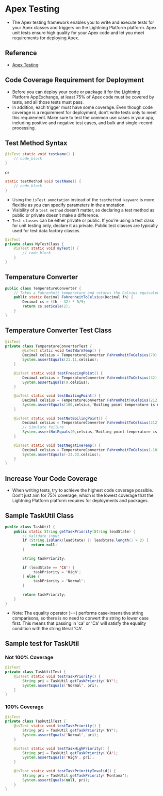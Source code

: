 # Apex Testing
- The Apex testing framework enables you to write and execute tests for your Apex classes and triggers on the Lightning Platform platform. Apex unit tests ensure high quality for your Apex code and let you meet requirements for deploying Apex.

## Reference
- [Apex Testing](https://trailhead.salesforce.com/trails/force_com_dev_beginner/modules/apex_testing)

## Code Coverage Requirement for Deployment
- Before you can deploy your code or package it for the Lightning Platform​ AppExchange, at least 75% of Apex code must be covered by tests, and all those tests must pass.
- In addition, each trigger must have some coverage. Even though code coverage is a requirement for deployment, don’t write tests only to meet this requirement. Make sure to test the common use cases in your app, including positive and negative test cases, and bulk and single-record processing.

## Test Method Syntax
```java
@isTest static void testName() {
    // code_block
}
```
or
```java
static testMethod void testName() {
    // code_block
}
```
- Using the `isTest annotation` instead of the `testMethod keyword` is more flexible as you can specify parameters in the annotation.
- Visibility of a `test method` doesn’t matter, so declaring a test method as public or private doesn’t make a difference.
- `Test classes` can be either private or public. If you’re using a test class for unit testing only, declare it as private. Public test classes are typically used for test data factory classes.
```java
@isTest
private class MyTestClass {
    @isTest static void myTest() {
        // code_block
    }
}
```

## Temperature Converter
```java
public class TemperatureConverter {
    // Takes a Fahrenheit temperature and returns the Celsius equivalent.
    public static Decimal FahrenheitToCelsius(Decimal fh) {
        Decimal cs = (fh - 32) * 5/9;
        return cs.setScale(2);
    }
}
```

## Temperature Converter Test Class
```java
@isTest
private class TemperatureConverterTest {
		@isTest static void testWarmTemp() {
        Decimal celsius = TemperatureConverter.FahrenheitToCelsius(70);
        System.assertEquals(21.11,celsius);
    }
    
    @isTest static void testFreezingPoint() {
        Decimal celsius = TemperatureConverter.FahrenheitToCelsius(32);
        System.assertEquals(0,celsius);
    }
    
    @isTest static void testBoilingPoint() {
        Decimal celsius = TemperatureConverter.FahrenheitToCelsius(212);        
        System.assertEquals(100,celsius,'Boiling point temperature is not expected.');
    } 
    
    @isTest static void testNotBoilingPoint() {
        Decimal celsius = TemperatureConverter.FahrenheitToCelsius(212);        
        // Simulate failure
        System.assertNotEquals(0,celsius,'Boiling point temperature is not expected.');
    } 
    
    @isTest static void testNegativeTemp() {
        Decimal celsius = TemperatureConverter.FahrenheitToCelsius(-10);
        System.assertEquals(-23.33,celsius);
    }
}
```

## Increase Your Code Coverage
- When writing tests, try to achieve the highest code coverage possible. Don’t just aim for 75% coverage, which is the lowest coverage that the Lightning Platform platform requires for deployments and packages. 

## Sample TaskUtil Class
```java
public class TaskUtil {
    public static String getTaskPriority(String leadState) {
        // Validate input
        if (String.isBlank(leadState) || leadState.length() > 2) {
            return null;
        }
            
        String taskPriority;
        
        if (leadState == 'CA') {
             taskPriority = 'High'; 
        } else {
             taskPriority = 'Normal';
        }
        
        return taskPriority;
    }
}
```
- Note: The equality operator (==) performs case-insensitive string comparisons, so there is no need to convert the string to lower case first. This means that passing in 'ca' or 'Ca' will satisfy the equality condition with the string literal 'CA'.

## Sample test for TaskUtil
### Not 100% Coverage
```java
@isTest
private class TaskUtilTest {
    @isTest static void testTaskPriority() {
        String pri = TaskUtil.getTaskPriority('NY');
        System.assertEquals('Normal', pri);
    }
}
```

### 100% Coverage
```java
@isTest
private class TaskUtilTest {
    @isTest static void testTaskPriority() {
        String pri = TaskUtil.getTaskPriority('NY');
        System.assertEquals('Normal', pri);
    }
    
    @isTest static void testTaskHighPriority() {
        String pri = TaskUtil.getTaskPriority('CA');
        System.assertEquals('High', pri);
    }
    
    @isTest static void testTaskPriorityInvalid() {
        String pri = TaskUtil.getTaskPriority('Montana');
        System.assertEquals(null, pri);
    }
}
```
